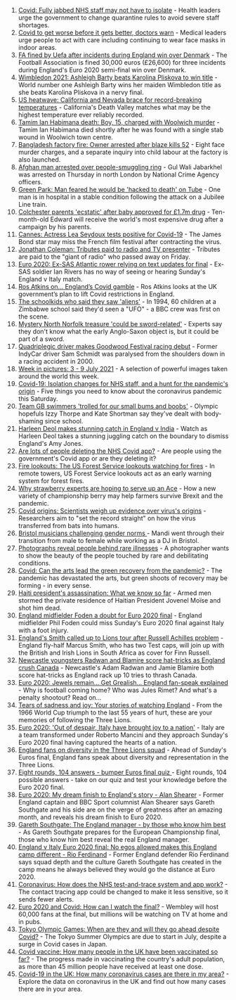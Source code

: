 1. [Covid: Fully jabbed NHS staff may not have to isolate](https://www.bbc.co.uk/news/uk-57786794) - Health leaders urge the government to change quarantine rules to avoid severe staff shortages.
2. [Covid to get worse before it gets better, doctors warn](https://www.bbc.co.uk/news/uk-57786002) - Medical leaders urge people to act with care including continuing to wear face masks in indoor areas.
3. [FA fined by Uefa after incidents during England win over Denmark](https://www.bbc.co.uk/sport/football/57788267) - The Football Association is fined 30,000 euros (£26,600) for three incidents during England's Euro 2020 semi-final win over Denmark.
4. [Wimbledon 2021: Ashleigh Barty beats Karolina Pliskova to win title](https://www.bbc.co.uk/sport/tennis/57783918) - World number one Ashleigh Barty wins her maiden Wimbledon title as she beats Karolina Pliskova in a nervy final.
5. [US heatwave: California and Nevada brace for record-breaking temperatures](https://www.bbc.co.uk/news/world-us-canada-57788118) - California's Death Valley matches what may be the highest temperature ever reliably recorded.
6. [Tamim Ian Habimana death: Boy, 15, charged with Woolwich murder](https://www.bbc.co.uk/news/uk-england-london-57788287) - Tamim Ian Habimana died shortly after he was found with a single stab wound in Woolwich town centre.
7. [Bangladesh factory fire: Owner arrested after blaze kills 52](https://www.bbc.co.uk/news/world-asia-57790294) - Eight face murder charges, and a separate inquiry into child labour at the factory is also launched.
8. [Afghan man arrested over people-smuggling ring](https://www.bbc.co.uk/news/uk-57789450) - Gul Wali Jabarkhel was arrested on Thursday in north London by National Crime Agency officers.
9. [Green Park: Man feared he would be 'hacked to death' on Tube](https://www.bbc.co.uk/news/uk-england-london-57788330) - One man is in hospital in a stable condition following the attack on a Jubilee Line train.
10. [Colchester parents 'ecstatic' after baby approved for £1.7m drug](https://www.bbc.co.uk/news/uk-england-essex-57776754) - Ten-month-old Edward will receive the world's most expensive drug after a campaign by his parents.
11. [Cannes: Actress Lea Seydoux tests positive for Covid-19](https://www.bbc.co.uk/news/entertainment-arts-57789537) - The James Bond star may miss the French film festival after contracting the virus.
12. [Jonathan Coleman: Tributes paid to radio and TV presenter](https://www.bbc.co.uk/news/uk-england-london-57788328) - Tributes are paid to the "giant of radio" who passed away on Friday.
13. [Euro 2020: Ex-SAS Atlantic rower relying on text updates for final](https://www.bbc.co.uk/news/uk-england-hereford-worcester-57788407) - Ex-SAS soldier Ian Rivers has no way of seeing or hearing Sunday's England v Italy match.
14. [Ros Atkins on… England’s Covid gamble](https://www.bbc.co.uk/news/uk-57777428) - Ros Atkins looks at the UK government’s plan to lift Covid restrictions in England.
15. [The schoolkids who said they saw 'aliens'](https://www.bbc.co.uk/news/stories-57749238) - In 1994, 60 children at a Zimbabwe school said they'd seen a "UFO" - a BBC crew was first on the scene.
16. [Mystery North Norfolk treasure 'could be sword-related'](https://www.bbc.co.uk/news/uk-england-norfolk-57681725) - Experts say they don't know what the early Anglo-Saxon object is, but it could be part of a sword.
17. [Quadriplegic driver makes Goodwood Festival racing debut](https://www.bbc.co.uk/news/uk-57768915) - Former IndyCar driver Sam Schmidt was paralysed from the shoulders down in a racing accident in 2000.
18. [Week in pictures: 3 - 9 July 2021](https://www.bbc.co.uk/news/in-pictures-57763462) - A selection of powerful images taken around the world this week.
19. [Covid-19: Isolation changes for NHS staff, and a hunt for the pandemic's origin](https://www.bbc.co.uk/news/uk-57787685) - Five things you need to know about the coronavirus pandemic this Saturday.
20. [Team GB swimmers 'trolled for our small bums and boobs'](https://www.bbc.co.uk/news/newsbeat-57778626) - Olympic hopefuls Izzy Thorpe and Kate Shortman say they've dealt with body-shaming since school.
21. [Harleen Deol makes stunning catch in England v India](https://www.bbc.co.uk/sport/av/cricket/57785924) - Watch as Harleen Deol takes a stunning juggling catch on the boundary to dismiss England's Amy Jones.
22. [Are lots of people deleting the NHS Covid app?](https://www.bbc.co.uk/news/57779371) - Are people using the government's Covid app or are they deleting it?
23. [Fire lookouts: The US Forest Service lookouts watching for fires](https://www.bbc.co.uk/news/world-us-canada-57626403) - In remote towers, US Forest Service lookouts act as an early warning system for forest fires.
24. [Why strawberry experts are hoping to serve up an Ace](https://www.bbc.co.uk/news/business-57780066) - How a new variety of championship berry may help farmers survive Brexit and the pandemic.
25. [Covid origins: Scientists weigh up evidence over virus's origins](https://www.bbc.co.uk/news/science-environment-57782955) - Researchers aim to "set the record straight" on how the virus transferred from bats into humans.
26. [Bristol musicians challenging gender norms ](https://www.bbc.co.uk/news/uk-england-bristol-57767645) - Mandi went through their transition from male to female while working as a DJ in Bristol.
27. [Photographs reveal people behind rare illnesses](https://www.bbc.co.uk/news/uk-wales-57748393) - A photographer wants to show the beauty of the people touched by rare and debilitating conditions.
28. [Covid: Can the arts lead the green recovery from the pandemic?](https://www.bbc.co.uk/news/entertainment-arts-57779761) - The pandemic has devastated the arts, but green shoots of recovery may be forming - in every sense.
29. [Haiti president's assassination: What we know so far](https://www.bbc.co.uk/news/world-latin-america-57762246) - Armed men stormed the private residence of Haitian President Jovenel Moïse and shot him dead.
30. [England midfielder Foden a doubt for Euro 2020 final](https://www.bbc.co.uk/sport/football/57790023) - England midfielder Phil Foden could miss Sunday's Euro 2020 final against Italy with a foot injury.
31. [England's Smith called up to Lions tour after Russell Achilles problem](https://www.bbc.co.uk/sport/rugby-union/57791540) - England fly-half Marcus Smith, who has two Test caps, will join up with the British and Irish Lions in South Africa as cover for Finn Russell.
32. [Newcastle youngsters Radwan and Blamire score hat-tricks as England crush Canada](https://www.bbc.co.uk/sport/rugby-union/57790719) - Newcastle's Adam Radwan and Jamie Blamire both score hat-tricks as England rack up 10 tries to thrash Canada.
33. [Euro 2020: Jewels remain... Get Grealish... England fan-speak explained](https://www.bbc.co.uk/news/uk-57761278) - Why is football coming home? Who was Jules Rimet? And what's a penalty shootout? Read on...
34. [Tears of sadness and joy: Your stories of watching England](https://www.bbc.co.uk/sport/football/57780763) - From the 1966 World Cup triumph to the last 55 years of hurt, these are your memories of following the Three Lions.
35. [Euro 2020: 'Out of despair, Italy have brought joy to a nation'](https://www.bbc.co.uk/sport/football/57783077) - Italy are a team transformed under Roberto Mancini and they approach Sunday's Euro 2020 final having captured the hearts of a nation.
36. [England fans on diversity in the Three Lions squad](https://www.bbc.co.uk/news/uk-57777430) - Ahead of Sunday's Euros final, England fans speak about diversity and representation in the Three Lions.
37. [Eight rounds, 104 answers - bumper Euros final quiz ](https://www.bbc.co.uk/sport/football/57743861) - Eight rounds, 104 possible answers - take on our quiz and test your knowledge before the Euro 2020 final.
38. [Euro 2020: My dream finish to England's story - Alan Shearer](https://www.bbc.co.uk/sport/football/57752510) - Former England captain and BBC Sport columnist Alan Shearer says Gareth Southgate and his side are on the verge of greatness after an amazing month, and reveals his dream finish to Euro 2020.
39. [Gareth Southgate: The England manager - by those who know him best](https://www.bbc.co.uk/sport/football/57724429) - As Gareth Southgate prepares for the European Championship final, those who know him best reveal the real England manager.
40. [England v Italy Euro 2020 final: No egos allowed makes this England camp different - Rio Ferdinand](https://www.bbc.co.uk/sport/football/57775923) - Former England defender Rio Ferdinand says squad depth and the culture Gareth Southgate has created in the camp means he always believed they would go the distance at Euro 2020.
41. [Coronavirus: How does the NHS test-and-trace system and app work?](https://www.bbc.co.uk/news/explainers-52442754) - The contact tracing app could be changed to make it less sensitive, so it sends fewer alerts.
42. [Euro 2020 and Covid: How can I watch the final?](https://www.bbc.co.uk/news/uk-57386719) - Wembley will host 60,000 fans at the final, but millions will be watching on TV at home and in pubs.
43. [Tokyo Olympic Games: When are they and will they go ahead despite Covid?](https://www.bbc.co.uk/news/world-asia-57240044) - The Tokyo Summer Olympics are due to start in July, despite a surge in Covid cases in Japan.
44. [Covid vaccine: How many people in the UK have been vaccinated so far?](https://www.bbc.co.uk/news/health-55274833) - The progress made in vaccinating the country's adult population, as more than 45 million people have received at least one dose.
45. [Covid-19 in the UK: How many coronavirus cases are there in my area?](https://www.bbc.co.uk/news/uk-51768274) - Explore the data on coronavirus in the UK and find out how many cases there are in your area.
